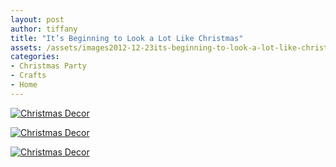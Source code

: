 ```yaml
---
layout: post
author: tiffany
title: "It’s Beginning to Look a Lot Like Christmas"
assets: /assets/images2012-12-23its-beginning-to-look-a-lot-like-christmas
categories: 
- Christmas Party
- Crafts
- Home
---
```


[![Christmas Decor](jekyll_uploads/2012/12/Christmas-20122-575x359.jpg "Christmas 2012")](http://www.sweetpeonies.com/2012/12/its-beginning-to-look-a-lot-like-christmas/christmas-2012-2/)

[![Christmas Decor](jekyll_uploads/2012/12/Christmas-201211-575x359.jpg "Christmas 20121")](http://www.sweetpeonies.com/2012/12/its-beginning-to-look-a-lot-like-christmas/christmas-20121-2/)

[![Christmas Decor](jekyll_uploads/2012/12/Christmas-201221-575x359.jpg "Christmas 20122")](http://www.sweetpeonies.com/2012/12/its-beginning-to-look-a-lot-like-christmas/christmas-20122/)